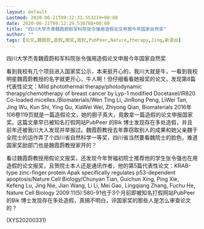 ```yaml
---
layout: default
Lastmod: 2020-06-21T09:12:31.553219+00:00
date: 2020-06-21T09:12:29.530788+00:00
title: "四川大学杰青魏霞蔚和军科院张令强用造假论文申报今年国家自然奖"
author: ""
tags: [论文,魏霞蔚,造假,报奖,我校,PubPeer,Nature,therapy,Jing,新语丝]
---
```


四川大学杰青魏霞蔚和军科院张令强用造假论文申报今年国家自然奖

看到我校有几个项目进入国家奖公示，本来挺开心的，我川大就是牛，一看到我校明星魏霞蔚教授的名字就更开心，牛人啊！但仔细看看她报奖的论文，发现第8篇代表性论文：Mild photothermal therapy/photodynamic therapy/chemotherapy of breast cancer by Lyp-1 modified Docetaxel/IR820 Co-loaded micelles./Biomaterials/Wen Ting Li, JinRong Peng, LiWei Tan, Jing Wu, Kun Shi, Ying Qu, XiaWei Wei, Zhiyong Qian, Biomaterials 2016年106卷119页就是一篇造假论文，她的胆子真大，竟敢拿一篇造假的论文申报国家奖。这篇文章早已被知名打假网站PubPeer 的Bik 博士发现存在多处造假，并且前年还被我川大人发现并举报过。魏霞蔚教授去年靠窃取别人的成果和她父亲魏于全院士的运作弄了个四川省自然科学一等奖，四川省当然要看魏院士的脸色，难道国家奖励部门也是魏霞蔚教授家开的？

看过魏霞蔚教授用假论文报奖，还发现今年贺福初院士推荐他的学生张令强也在用造假的论文报奖，且贺院士本人还是通讯作者，他的第5篇代表性论文：KRAB-type zinc-finger protein Apak specifically regulates p53-dependent apoptosis/Nature Cell Biology/Chunyan Tian, Guichun Xing, Ping Xie, Kefeng Lu, Jing Nie, Jian Wang, Li Li, Mei Gao, Lingqiang Zhang, Fuchu He, Nature Cell Biology 2009:11(5):580-91也于3个月前即被知名打假网站PubPeer 的Bik 博士发现存在多处造假，真搞不明白，评国家奖的那些人是怎么审查论文的？

(XYS20200331)

